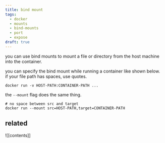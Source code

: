 ```yaml
---
title: bind mount
tags:
  - docker
  - mounts
  - bind-mounts
  - port
  - expose
draft: true
---
```

you can use bind mounts to mount a file or directory from the host machine into the container.

you can specify the bind mount while running a container like shown below. if your file path has spaces, use quotes.
```
docker run -v HOST-PATH:CONTAINER-PATH ... 
```

the `--mount` flag does the same thing.
```
# no space between src and target
docker run --mount src=HOST-PATH,target=CONTAINER-PATH
```

## related
![[contents]]